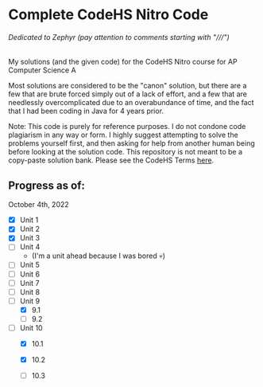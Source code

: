 # Complete CodeHS Nitro Code
###### Dedicated to Zephyr (pay attention to comments starting with "///")
My solutions (and the given code) for the CodeHS Nitro course for AP Computer Science A 

Most solutions are considered to be the "canon" solution, but there are a few that are brute forced simply out of a lack of effort, and a few that are needlessly overcomplicated due to an overabundance of time, and the fact that I had been coding in Java for 4 years prior.

Note: This code is purely for reference purposes. I do not condone code plagiarism in any way or form. I highly suggest attempting to solve the problems yourself first, and then asking for help from another human being before looking at the solution code. This repository is not meant to be a copy-paste solution bank. 
Please see the CodeHS Terms [here](https://codehs.com/terms).

## Progress as of:
October 4th, 2022

- [x] Unit 1
- [x] Unit 2
- [x] Unit 3  
- [ ] Unit 4
  - (I'm a unit ahead because I was bored :skull:)
- [ ] Unit 5
- [ ] Unit 6
- [ ] Unit 7
- [ ] Unit 8
- [ ] Unit 9
  - [x] 9.1 
  - [ ] 9.2
- [ ] Unit 10
  - [x] 10.1
  - [x] 10.2
  - [ ] 10.3
  
